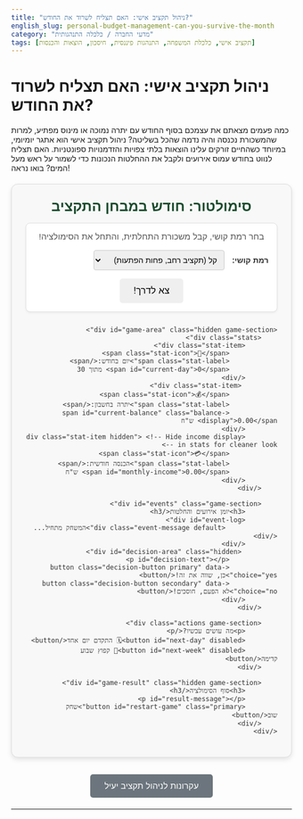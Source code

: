 ```yaml
---
title: "ניהול תקציב אישי: האם תצליח לשרוד את החודש?"
english_slug: personal-budget-management-can-you-survive-the-month
category: "מדעי החברה / כלכלה התנהגותית"
tags: [תקציב אישי, כלכלת המשפחה, התנהגות פיננסית, חיסכון, הוצאות והכנסות]
---
```

# ניהול תקציב אישי: האם תצליח לשרוד את החודש?

כמה פעמים מצאתם את עצמכם בסוף החודש עם יתרה נמוכה או מינוס מפתיע, למרות שהמשכורת נכנסה והיה נדמה שהכל בשליטה? ניהול תקציב אישי הוא אתגר יומיומי, במיוחד כשהחיים זורקים עלינו הוצאות בלתי צפויות והזדמנויות ספונטניות. האם תצליח לנווט בחודש עמוס אירועים ולקבל את ההחלטות הנכונות כדי לשמור על ראש מעל המים? בואו נראה!

<div id="budget-simulator">
    <h2>סימולטור: חודש במבחן התקציב</h2>
    <div class="controls game-section">
        <p>בחר רמת קושי, קבל משכורת התחלתית, והתחל את הסימולציה!</p>
        <label for="difficulty">רמת קושי:</label>
        <select id="difficulty">
            <option value="easy">קל (תקציב רחב, פחות הפתעות)</option>
            <option value="hard">קשה (תקציב מוגבל, יותר אתגרים)</option>
        </select>
        <button id="start-game">צא לדרך!</button>
    </div>

    <div id="game-area" class="hidden game-section">
        <div class="stats">
            <div class="stat-item">
                <span class="stat-icon">📅</span>
                <span class="stat-label">יום בחודש:</span>
                <span id="current-day">0</span> מתוך 30
            </div>
             <div class="stat-item">
                <span class="stat-icon">💰</span>
                <span class="stat-label">יתרה בחשבון:</span>
                <span id="current-balance" class="balance-display">0.00</span> ש"ח
            </div>
            <div class="stat-item hidden"> <!-- Hide income display in stats for cleaner look -->
                <span class="stat-icon">💳</span>
                <span class="stat-label">הכנסה חודשית:</span>
                <span id="monthly-income">0.00</span> ש"ח
            </div>
        </div>

        <div id="events" class="game-section">
            <h3>יומן אירועים והחלטות</h3>
            <div id="event-log">
                 <div class="event-message default">המשחק מתחיל...</div>
            </div>
             <div id="decision-area" class="hidden">
                <p id="decision-text"></p>
                <button class="decision-button primary" data-choice="yes">כן, שווה את זה!</button>
                <button class="decision-button secondary" data-choice="no">לא הפעם, חוסכים!</button>
            </div>
        </div>

        <div class="actions game-section">
            <p>מה עושים עכשיו?</p>
            <button id="next-day" disabled>🗓️ התקדם יום אחד</button>
            <button id="next-week" disabled>📅 קפוץ שבוע קדימה</button>
        </div>

        <div id="game-result" class="hidden game-section">
            <h3>סוף הסימולציה</h3>
            <p id="result-message"></p>
            <button id="restart-game" class="primary">שחק שוב</button>
        </div>
    </div>
</div>

<style>
    @import url('https://fonts.googleapis.com/css2?family=Rubik:wght@400;500;700&display=swap');

    #budget-simulator {
        direction: rtl;
        font-family: 'Rubik', sans-serif;
        max-width: 700px;
        margin: 20px auto;
        padding: 25px;
        border: 1px solid #dcdcdc;
        border-radius: 12px;
        background-color: #f8f8f8;
        box-shadow: 0 4px 8px rgba(0, 0, 0, 0.1);
        color: #333;
    }

    #budget-simulator h2, #budget-simulator h3 {
        text-align: center;
        color: #1a4d2e; /* Dark green */
        margin-bottom: 15px;
    }

    #budget-simulator h2 {
        font-size: 1.8em;
        margin-top: 0;
    }

    #budget-simulator h3 {
         font-size: 1.4em;
         margin-top: 25px;
         border-bottom: 1px solid #eee;
         padding-bottom: 5px;
         color: #555;
    }

    .game-section {
        margin-bottom: 25px;
        padding: 15px;
        border: 1px solid #e0e0e0;
        border-radius: 8px;
        background-color: #fff;
        box-shadow: 0 2px 4px rgba(0, 0, 0, 0.05);
    }

    .controls p, .actions p {
        text-align: center;
        margin-top: 0;
        margin-bottom: 15px;
        font-size: 1.1em;
        color: #555;
    }

    .controls label {
        margin-left: 10px;
        font-weight: bold;
    }

    .controls select {
        padding: 8px;
        border-radius: 4px;
        border: 1px solid #ccc;
        font-size: 1em;
    }

    button {
        padding: 10px 20px;
        margin: 5px;
        cursor: pointer;
        border: none;
        border-radius: 5px;
        font-size: 1em;
        transition: background-color 0.3s ease, transform 0.1s ease;
    }

    button.primary {
        background-color: #4CAF50; /* Green */
        color: white;
    }

     button.primary:hover:not(:disabled) {
        background-color: #45a049;
        transform: translateY(-1px);
    }

     button.secondary {
        background-color: #007bff; /* Blue */
        color: white;
    }

    button.secondary:hover:not(:disabled) {
        background-color: #0056b3;
         transform: translateY(-1px);
    }

    button:disabled {
        background-color: #ccc;
        cursor: not-allowed;
        transform: none;
    }

     #start-game, #restart-game {
         display: block;
         width: fit-content;
         margin: 15px auto 0;
         padding: 12px 25px;
         font-size: 1.2em;
     }

    .stats {
        display: flex;
        justify-content: space-around;
        margin-bottom: 20px;
        padding: 15px;
        background-color: #e9f7ef; /* Light green */
        border-radius: 8px;
        border: 1px solid #d4edda;
        flex-wrap: wrap; /* Allow wrapping on smaller screens */
    }

    .stat-item {
        text-align: center;
        margin: 5px 10px;
    }

    .stat-icon {
        font-size: 1.5em;
        margin-right: 5px;
        vertical-align: middle;
    }

    .stat-label {
        font-weight: bold;
        font-size: 1em;
        vertical-align: middle;
    }

    .balance-display {
        font-weight: bold;
        font-size: 1.4em;
        transition: color 0.5s ease; /* Smooth color transition */
    }

     #current-balance.positive { color: #28a745; /* Green */ }
     #current-balance.negative { color: #dc3545; /* Red */ }


    #event-log {
        max-height: 250px;
        overflow-y: auto;
        margin-bottom: 15px;
        padding-right: 10px; /* Space for scrollbar */
    }

    .event-message {
        padding: 10px;
        margin-bottom: 8px;
        border-radius: 6px;
        font-size: 0.95em;
        line-height: 1.5;
        border: 1px solid #eee;
        background-color: #f9f9f9;
        opacity: 0; /* Start hidden for animation */
        transform: translateY(10px); /* Start slightly below */
        animation: fadeInSlideUp 0.5s ease forwards; /* Animation */
    }

    @keyframes fadeInSlideUp {
        to {
            opacity: 1;
            transform: translateY(0);
        }
    }

    .event-message.default { background-color: #e9e9e9; color: #333; }
    .event-message.positive { background-color: #d4edda; color: #155724; border-color: #c3e6cb; }
    .event-message.negative { background-color: #f8d7da; color: #721c24; border-color: #f5c6cb; }
    .event-message.decision { background-color: #cfe2ff; color: #084298; border-color: #b9d0f2; font-weight: bold; }


    #decision-area {
        margin-top: 20px;
        padding: 15px;
        border-top: 1px solid #ccc;
        background-color: #fff3cd; /* Light yellow */
        border-radius: 0 0 8px 8px; /* Match parent section border */
        text-align: center;
    }

    #decision-area p {
        margin-bottom: 15px;
        font-weight: bold;
        font-size: 1.1em;
        color: #664d03; /* Dark yellow */
    }

    .decision-button {
        margin: 0 10px;
        padding: 10px 20px;
    }

    .actions {
        text-align: center;
    }

    .actions button {
         min-width: 150px;
    }


    #game-result {
        margin-top: 25px;
        padding: 25px;
        border: 2px solid;
        border-radius: 12px;
        text-align: center;
        box-shadow: 0 4px 8px rgba(0, 0, 0, 0.1);
    }

    #game-result.win {
        border-color: #28a745; /* Green */
        background-color: #d4edda;
        color: #155724;
    }

    #game-result.lose {
        border-color: #dc3545; /* Red */
        background-color: #f8d7da;
        color: #721c24;
    }

    #game-result h3 {
        margin-top: 0;
        color: inherit; /* Use parent color */
        font-size: 1.6em;
    }

    #result-message {
        font-size: 1.2em;
        margin-bottom: 20px;
        line-height: 1.6;
    }


    .hidden {
        display: none;
    }

    #toggle-explanation {
        display: block;
        margin: 30px auto 20px;
        padding: 12px 25px;
        cursor: pointer;
        border: none;
        border-radius: 5px;
        background-color: #6c757d; /* Grey */
        color: white;
        font-size: 1.1em;
        transition: background-color 0.3s ease, transform 0.1s ease;
    }

    #toggle-explanation:hover {
        background-color: #5a6268;
        transform: translateY(-1px);
    }

    #explanation {
        margin-top: 30px;
        padding: 25px;
        border: 1px solid #dcdcdc;
        border-radius: 12px;
        background-color: #fff;
        direction: rtl;
        box-shadow: 0 4px 8px rgba(0, 0, 0, 0.1);
        font-family: 'Rubik', sans-serif;
        color: #333;
    }

    #explanation h2 {
         text-align: center;
         color: #1a4d2e;
         margin-bottom: 20px;
         font-size: 1.8em;
    }

    #explanation h3 {
        color: #555;
        margin-top: 25px;
        margin-bottom: 10px;
        font-size: 1.4em;
        border-bottom: 1px solid #eee;
        padding-bottom: 3px;
    }

    #explanation p, #explanation ul {
        line-height: 1.7;
        margin-bottom: 18px;
        font-size: 1em;
    }

    #explanation ul {
        padding-right: 25px;
    }

    #explanation li {
        margin-bottom: 10px;
        line-height: 1.5;
    }
</style>

<button id="toggle-explanation">עקרונות לניהול תקציב יעיל</button>

<div id="explanation" class="hidden">
    <h2>ניהול תקציב אישי: עקרונות וטיפים</h2>

    <h3>מהו תקציב אישי ולמה הוא קריטי?</h3>
    <p>תקציב אישי הוא למעשה מפת דרכים פיננסית. הוא מסייע לך לעקוב אחר כל שקל שנכנס ויוצא, להבין לאן הכסף שלך באמת הולך, לקבל החלטות מושכלות ולהימנע ממלכודות פיננסיות כמו מינוס גבוה או חובות מיותרים. זהו הבסיס האיתן לבניית עתיד פיננסי יציב ובטוח, ומאפשר לך להגדיר ולהשיג יעדים כספיים, קטנים כגדולים.</p>

    <h3>הוצאות: קבועות מול משתנות (והפתעות!)</h3>
    <ul>
        <li>**הוצאות קבועות:** אלו "העוגנים" של התקציב – סכומים ידועים יחסית שחוזרים על עצמם (שכר דירה/משכנתא, ביטוחים, החזרי הלוואה, מנויים קבועים). קל לתכנן אותן מראש.</li>
        <li>**הוצאות משתנות:** אלו הסכומים ש"רוקדים" מחודש לחודש (קניות בסופר, חשבונות חשמל ומים לפי צריכה, דלק, בילויים, קניות פנאי). כאן נדרש מעקב צמוד יותר וגמישות.</li>
        <li>**הוצאות בלתי צפויות:** אלו "קלפי ההפתעה" – תיקון דחוף לרכב, הוצאה רפואית לא מתוכננת, קנס. הסימולטור מדמה אירועים כאלה כדי ללמד איך להתמודד איתם בזמן אמת.</li>
    </ul>

    <h3>"כרית ביטחון" - חומת ההגנה שלך</h3>
    <p>דמיין סכום כסף שיושב בצד, מוכן לשמש כגלגל הצלה ברגע האמת – זו 'כרית הביטחון' הפיננסית שלך (נקראת גם 'קרן חירום'). מטרתה העיקרית היא לכסות הוצאות בלתי צפויות גדולות או לספק רשת ביטחון במקרה של אובדן הכנסה (כמו פיטורים). המטרה היא לבנות כרית שתספיק ל-3-6 חודשי הוצאות מחיה בסיסיות. היא מקנה שקט נפשי ומאפשרת להימנע מפתרונות יקרים כמו הלוואות או אוברדרפט בעת משבר.</p>

    <h3>האמנות של קבלת החלטות פיננסיות</h3>
    <p>ניהול תקציב הוא לא רק מעקב יבש אחרי מספרים, אלא גם תהליך מתמיד של קבלת החלטות. האם ההוצאה הזו באמת נחוצה עכשיו? האם אני יכול לדחות את הקנייה הזו? האם עדיף לוותר על משהו אחד היום כדי לחסוך למשהו חשוב יותר מחר? הסימולטור מציב אותך בפני דילמות יומיומיות שמדגימות כיצד החלטות קטנות מצטברות ומשפיעות על היתרה הסופית שלך בסוף החודש.</p>

    <h3>טיפים מעשיים לשרוד (ולשגשג) פיננסית:</h3>
    <ul>
        <li>**דע את המספרים שלך:** עקוב אחר ההכנסות וההוצאות שלך באופן קבוע. אפליקציות בנק, גיליונות אלקטרוניים או יישומים ייעודיים יכולים להפוך זאת לקל ונגיש.</li>
        <li>**בנה את כרית הביטחון:** התחל גם מסכומים קטנים וצבור בהתמדה. זו ההשקעה החשובה ביותר שלך בשקט הנפשי.</li>
        <li>**היה גמיש ומוכן להתאמות:** החיים דינמיים, והתקציב שלך צריך להיות גם כן. אם צצה הוצאה גדולה, בדוק איפה אפשר לקצץ בהוצאות פחות חיוניות.</li>
        <li>**תעדוף בקפידה:** למד להבדיל בין רצונות לצרכים. במצבים פיננסיים מאתגרים, צרכים בסיסיים באים תמיד קודם.</li>
        <li>**הימנע מחוב מיותר ויקר:** השתדל להימנע משימוש כרוני באוברדרפט או הלוואות לטווח קצר עם ריבית גבוהה.</li>
    </ul>

    <h3>מעקב, גמישות והתמדה</h3>
    <p>ניהול תקציב הוא מסע, לא יעד חד פעמי. הוא דורש מעקב שוטף, נכונות להתאים את התוכנית כשצריך, והתמדה. הסימולטור נותן טעימה מהדינמיקה הזו ומאפשר לפתח את שריר קבלת ההחלטות הפיננסיות בסביבה מבוקרת וללא סיכון אמיתי. בהצלחה!</p>
</div>

<script>
    document.addEventListener('DOMContentLoaded', () => {
        // --- DOM Elements ---
        const difficultySelect = document.getElementById('difficulty');
        const startGameButton = document.getElementById('start-game');
        const gameArea = document.getElementById('game-area');
        const currentDaySpan = document.getElementById('current-day');
        const currentBalanceSpan = document.getElementById('current-balance');
        const monthlyIncomeSpan = document.getElementById('monthly-income');
        const eventLogDiv = document.getElementById('event-log');
        const decisionArea = document.getElementById('decision-area');
        const decisionText = document.getElementById('decision-text');
        const decisionButtons = document.querySelectorAll('.decision-button');
        const nextDayButton = document.getElementById('next-day');
        const nextWeekButton = document.getElementById('next-week');
        const gameResultDiv = document.getElementById('game-result');
        const resultMessageP = document.getElementById('result-message');
        const restartGameButton = document.getElementById('restart-game');
        const toggleExplanationButton = document.getElementById('toggle-explanation');
        const explanationDiv = document.getElementById('explanation');
        const controlsDiv = document.querySelector('.controls'); // Select the controls div


        // --- Game State ---
        let currentDay = 0;
        let currentBalance = 0;
        let monthlyIncome = 0;
        let gameRunning = false;
        let currentDecision = null; // { text: '...', yesCost: X, noOutcome: '...' }
        let currentSettings = null; // Store settings for current difficulty

        // --- Difficulty Settings ---
        const difficultySettings = {
            easy: {
                startBalance: 7000, // Higher starting buffer
                monthlyIncome: 9000,
                eventProbability: 0.3, // Less frequent random events
                negativeEventWeight: 0.5, // Equal chance positive/negative random
                eventMagnitude: { min: 50, max: 400 }, // Smaller random events
                flexibleExpenseProbability: 0.15, // More frequent flexible choices
                flexibleExpenseMagnitude: { min: 80, max: 300 }, // Cheaper flexible choices
                unavoidableExpenseDays: [] // No large fixed expenses
            },
            hard: {
                startBalance: 3000, // Lower starting buffer
                monthlyIncome: 10000,
                eventProbability: 0.5, // More frequent random events
                negativeEventWeight: 0.7, // Higher chance of negative random event
                eventMagnitude: { min: 100, max: 800 }, // Larger random events
                flexibleExpenseProbability: 0.08, // Less frequent flexible choices
                flexibleExpenseMagnitude: { min: 200, max: 700 }, // More expensive flexible choices
                unavoidableExpenseDays: [8, 15, 22] // Examples: Rent (part), utilities, large bill
            }
        };

        // --- Event Definitions ---
        // Event types: 'positive', 'negative', 'flexible', 'unavoidable'
        const events = {
             positive: [
                { text: "מצאת ₪{value} במכנס ישן! יום מזל פיננסי.", value: (settings) => Math.random() * 100 + 50 },
                { text: "החזר מס קטן או זיכוי חשבון נכנס. פלוס מפתיע של ₪{value}!", value: (settings) => Math.random() * 150 + 100 },
                { text: "שכן החזיר חוב קטן. ₪{value} חזרו לחשבון.", value: (settings) => Math.random() * 80 + 20 },
                 { text: "הנחה קטנה או קופון חיסכון בקנייה שוטפת. חסכת ₪{value}.", value: (settings) => Math.random() * 70 + 30 }
            ],
            negative: [
                { text: "קנס חניה מעצבן של ₪{value}! הוצאה בלתי צפויה.", value: (settings) => -(Math.random() * 150 + 100) },
                { text: "פנצ'ר ברכב. תיקון קטן הכרחי עלה ₪{value}.", value: (settings) => -(Math.random() * 300 + 150) },
                { text: "מתנה ליום הולדת של חבר קרוב. עלתה ₪{value}.", value: (settings) => -(Math.random() * 200 + 80) },
                { text: "קלקול קטן בבית שדרש איש מקצוע. עלה ₪{value}.", value: (settings) => -(Math.random() * 250 + 100) },
                 { text: "עמלת בנק גבוהה מהצפוי. ₪{value} ירדו מהחשבון.", value: (settings) => -(Math.random() * 50 + 20) },
                 { text: "הוצאה רפואית קטנה או תרופות. ₪{value} ירדו.", value: (settings) => -(Math.random() * 100 + 50) }
            ],
            flexible: [
                {
                    text: "יצא סרט שרצית לראות בקולנוע. כרטיסים ופופקורן יעלו כ-₪{value}. ללכת?",
                    getValue: (settings) => Math.random() * (settings.flexibleExpenseMagnitude.max - settings.flexibleExpenseMagnitude.min) + settings.flexibleExpenseMagnitude.min,
                    noOutcome: "וויתרת על הסרט. נשארת בבית וחסכת כסף."
                },
                {
                    text: "יש מבצע טוב בחנות בגדים על פריט שחשבת עליו. יעלה כ-₪{value}. לקנות?",
                     getValue: (settings) => Math.random() * (settings.flexibleExpenseMagnitude.max - settings.flexibleExpenseMagnitude.min) + settings.flexibleExpenseMagnitude.min,
                    noOutcome: "החלטת לוותר על המבצע. הבגדים הקיימים מספיקים וחסכת."
                },
                 {
                    text: "חברים הזמינו לדרינק ספונטני בבר אחרי העבודה. יעלה כ-₪{value}. להצטרף?",
                     getValue: (settings) => Math.random() * (settings.flexibleExpenseMagnitude.max - settings.flexibleExpenseMagnitude.min) + settings.flexibleExpenseMagnitude.min,
                    noOutcome: "בחרת לנוח בבית במקום. גם חשוב וגם חסכת את הכסף."
                },
                {
                    text: "יש הצעה להזמין ארוחת ערב ממסעדה טובה. יעלה כ-₪{value}. להזמין?",
                    getValue: (settings) => Math.random() * (settings.flexibleExpenseMagnitude.max - settings.flexibleExpenseMagnitude.min) + settings.flexibleExpenseMagnitude.min,
                    noOutcome: "בישלת ארוחה בבית. יצא טעים וחסכת משמעותית."
                }
            ]
        };

         const unavoidableExpenses = {
            hard: [
                { text: "תשלום ראשון של שכר דירה/משכנתא או הוצאת דיור גדולה אחרת.", value: -3000 }, // Example large fixed cost
                { text: "תשלום חשבונות חודשיים גבוהים (חשמל, מים, גז).", value: -1200 }, // Example fixed cost
                 { text: "תשלום גדול על ביטוח שנתי או הוצאה פיננסית קבועה אחרת.", value: -1800 } // Example large fixed cost
            ]
         };


        // --- Game Functions ---
        function startGame() {
            const difficulty = difficultySelect.value;
            currentSettings = difficultySettings[difficulty];

            currentDay = 0;
            currentBalance = currentSettings.startBalance;
            monthlyIncome = currentSettings.monthlyIncome;
            gameRunning = true;
            currentDecision = null;

            // Add initial income on day 1 as a positive event
            // We will add it *after* day 0 starts but conceptually it's the salary
            addEventToLog(`התחלת את הסימולציה! יתרת פתיחה: ${currentSettings.startBalance.toFixed(2)} ש"ח.`, 'default');
             processDay(); // Process day 1 immediately

            // Update UI
            updateDisplay();
            gameArea.classList.remove('hidden');
            controlsDiv.classList.add('hidden'); // Hide controls section
            gameResultDiv.classList.add('hidden');
            decisionArea.classList.add('hidden');
            enableButtons(true);
            restartGameButton.classList.add('hidden'); // Hide restart until game ends
        }

        function endGame(win) {
            gameRunning = false;
            enableButtons(false);
            decisionArea.classList.add('hidden'); // Hide decision area if game ends during decision
            gameResultDiv.classList.remove('hidden');
            gameResultDiv.className = 'game-section ' + (win ? 'win' : 'lose'); // Add game-section class back
            resultMessageP.textContent = win
                ? `🎉 ברכות! הצלחת לנהל את התקציב וששרדת את החודש (יום ${currentDay}) עם יתרה חיובית של ${currentBalance.toFixed(2)} ש"ח!`
                : `💔 לצערי, לא הצלחת לשרוד את החודש. הגעת ליום ${currentDay} עם יתרה שלילית של ${currentBalance.toFixed(2)} ש"ח. ניהול תקציב הוא מאתגר, נסה שוב ולמד מהטעויות!`;
            restartGameButton.classList.remove('hidden'); // Ensure restart button is visible
            // controlsDiv.classList.remove('hidden'); // Option to show controls again, or just show restart
        }

        function updateDisplay() {
            currentDaySpan.textContent = currentDay;
            currentBalanceSpan.textContent = currentBalance.toFixed(2);
            // Add classes for color change animation
            currentBalanceSpan.classList.remove('positive', 'negative');
            currentBalanceSpan.classList.add(currentBalance >= 0 ? 'positive' : 'negative');
            // Monthly income is fixed once game starts, no need to update in stats every day, but can keep the span if needed elsewhere
            // monthlyIncomeSpan.textContent = monthlyIncome.toFixed(2);

            if (!gameRunning) return; // Don't check end conditions if game is already over

            if (currentDay >= 30) {
                setTimeout(() => endGame(currentBalance >= 0), 500); // Small delay before showing end result
            } else if (currentBalance < 0 && currentDay > 0) { // Only fail if balance drops below zero *after* day 0
                 setTimeout(() => endGame(false), 500); // Small delay before showing end result
            }
        }

        function addEventToLog(message, type = 'default') {
            const eventElement = document.createElement('div');
            eventElement.classList.add('event-message', type);
            eventElement.textContent = `יום ${currentDay}: ${message}`;
            eventLogDiv.prepend(eventElement); // Add to top

             // Simple animation trigger by adding the element
             // CSS animation handles the rest
             // Limit log size if it gets too long (not strictly necessary for 30 days)
             // while (eventLogDiv.children.length > 50) {
             //    eventLogDiv.removeChild(eventLogDiv.lastChild);
             //}
             // Scroll to top to see latest events
             eventLogDiv.scrollTop = 0;
        }

         function applyBalanceChange(amount, message, type = 'default') {
             currentBalance += amount;
             addEventToLog(message, type);
             updateDisplay(); // Update immediately after change
         }


        function processDay() {
            if (!gameRunning || currentDecision || currentDay >= 30) return; // Don't process day if game not running, waiting for decision, or month is over

            currentDay++;

             // Handle initial income on Day 1
             if (currentDay === 1) {
                  applyBalanceChange(monthlyIncome, `קיבלת את המשכורת החודשית! (+${monthlyIncome.toFixed(2)} ש"ח). התקציב התחיל לפעול.`, 'positive');
             }


            // Check for unavoidable expenses on specific days (based on difficulty)
            if (currentSettings.unavoidableExpenseDays.includes(currentDay)) {
                 // Find which unavoidable expense matches the day index (simple mapping based on array order)
                 const expenseIndex = currentSettings.unavoidableExpenseDays.indexOf(currentDay);
                 if (unavoidableExpenses[difficultySelect.value] && unavoidableExpenses[difficultySelect.value][expenseIndex]) {
                     const unavoidable = unavoidableExpenses[difficultySelect.value][expenseIndex];
                     applyBalanceChange(unavoidable.value, `${unavoidable.text} (${unavoidable.value.toFixed(2)} ש"ח). זו הוצאה קבועה והכרחית!`, 'negative');
                 }
            }


            // Random Events
            if (Math.random() < currentSettings.eventProbability) {
                 const eventType = Math.random() < currentSettings.negativeEventWeight ? 'negative' : 'positive';
                 const eventList = events[eventType];
                 const event = eventList[Math.floor(Math.random() * eventList.length)];
                 const value = event.value(currentSettings); // Pass settings to value function
                 // Format the value in the message text
                 const formattedMessage = event.text.replace('{value}', Math.abs(value).toFixed(2));
                 applyBalanceChange(value, formattedMessage, eventType);
            }

            // Flexible Expense Decision
            // Trigger only if no other decision is pending and it's not the very last day
            if (Math.random() < currentSettings.flexibleExpenseProbability && !currentDecision && currentDay < 30) {
                const flexibleEvent = events.flexible[Math.floor(Math.random() * events.flexible.length)];
                 const cost = flexibleEvent.getValue(currentSettings);
                currentDecision = {
                    text: flexibleEvent.text.replace('~X', cost.toFixed(2)), // Replace placeholder in text
                    yesCost: cost,
                    noOutcome: flexibleEvent.noOutcome
                };
                 addEventToLog(`התעוררה הזדמנות או דילמה פיננסית!`, 'decision'); // Log that a decision is coming
                showDecision(currentDecision);
                return; // Stop processing day until decision is made
            }

            // Check end conditions after all events for the day are processed
            updateDisplay(); // Update display at the end of the day processing if no decision
        }

        function showDecision(decision) {
            decisionText.textContent = decision.text;
            decisionArea.classList.remove('hidden');
            enableButtons(false); // Disable day/week buttons while deciding
        }

        function handleDecision(choice) {
            if (!currentDecision) return; // Should not happen if decision area is visible

            if (choice === 'yes') {
                // Apply cost for 'yes'
                applyBalanceChange(-currentDecision.yesCost, `החלטת לבצע את ההוצאה! ירדו ${currentDecision.yesCost.toFixed(2)} ש"ח מהחשבון.`, 'negative');
            } else { // choice === 'no'
                // Log outcome for 'no' (positive as it saves money)
                addEventToLog(currentDecision.noOutcome, 'positive');
                // No balance change for saying no
            }

            // Clean up decision state
            currentDecision = null;
            decisionArea.classList.add('hidden');

            // Continue game flow
            enableButtons(true); // Re-enable day/week buttons
             updateDisplay(); // Ensure display is updated and checks for game end
        }

        function enableButtons(enable) {
            nextDayButton.disabled = !enable || currentDay >= 30 || !gameRunning;
            nextWeekButton.disabled = !enable || currentDay >= 30 - 7 || !gameRunning; // Disable week button if less than 7 full days left
        }

        // --- Event Listeners ---
        startGameButton.addEventListener('click', startGame);

        nextDayButton.addEventListener('click', () => {
             if (gameRunning && !currentDecision && currentDay < 30) {
                processDay();
            }
        });

        nextWeekButton.addEventListener('click', () => {
             if (gameRunning && !currentDecision && currentDay < 30) {
                // Process up to 7 days, stopping early if a decision appears or game ends
                const daysToProcess = Math.min(30 - currentDay, 7);
                 for (let i = 0; i < daysToProcess; i++) {
                     processDay();
                     if (currentDecision || !gameRunning || currentDay >= 30) break; // Stop if decision appears, game ends, or reached end of month within loop
                 }
            }
        });

        decisionButtons.forEach(button => {
            button.addEventListener('click', (e) => {
                handleDecision(e.target.dataset.choice);
            });
        });

        restartGameButton.addEventListener('click', startGame); // Restart button just calls startGame

         toggleExplanationButton.addEventListener('click', () => {
            explanationDiv.classList.toggle('hidden');
            // Optional: Change button text based on state
            // if (explanationDiv.classList.contains('hidden')) {
            //     toggleExplanationButton.textContent = 'הצג הסבר';
            // } else {
            //      toggleExplanationButton.textContent = 'הסתר הסבר';
            // }
         });

        // --- Initialization ---
        // Initialize state on load (e.g., hide game area, show start button)
        gameArea.classList.add('hidden');
        gameResultDiv.classList.add('hidden');
        restartGameButton.classList.add('hidden'); // Hide restart until game ends
        // Update initial balance color class
        currentBalanceSpan.classList.add(currentBalance >= 0 ? 'positive' : 'negative');
    });
</script>
---